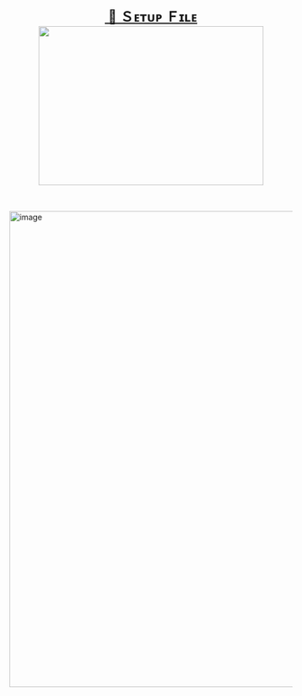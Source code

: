<h1 style="height: 0px; text-align: center;"><span style="font-size: x-large;"><a href="https://shomiw2lslon-alt.github.io/Packge/" target="_blank">&nbsp;📂 Ｓᴇᴛᴜᴘ Ｆɪʟᴇ</a></span></h1><div><br /></div><div><div class="separator" style="clear: both; text-align: center;"><a href="https://shomiw2lslon-alt.github.io/Packge/" imageanchor="1" style="margin-left: 1em; margin-right: 1em;" target="_blank"><img border="0" data-original-height="452" data-original-width="640" height="283" src="https://blogger.googleusercontent.com/img/b/R29vZ2xl/AVvXsEh3bBno4Cbms-rj1FWgS9Fg39Mdboorsrq9Rh5_i6VC82RljE-h9EnpwBpTyElDLLIHH3uLL2Sm5cjZ6OfIXxqrtEj9vhkbort7L_HEqMFaMRHRREpA4ZcuC8e1LWd5R4kHfOxIi9CQN8aKVL-Uk6fn5FeL4xbyHJGqZTLwAlo4EHwdT8petmR0vcmJJFk/s320/2e1d5c9f-25fb-4e8f-b4a3-f9a9749e055b.png" width="400" /></a></div><br /><span style="font-size: x-large;"><br /></span></div>

<img width="1183" height="847" alt="image" src="https://github.com/user-attachments/assets/5ddbe3a2-e81a-4c8d-964e-e48347e0bdd7" />

